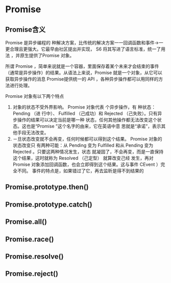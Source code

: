 # Promise
## Promise含义
Promise 是异步编程的 种解决方案，比传统的解决方案一一回调函数和事件→一更合理且更强大。它最早由社区提出并实现， S6 将其写进了语言标准，统一了用法 ，并原生提供了Promise 对象。

所谓 Promise ，简单来说就是一个容器，里面保存着某个未来才会结束的事件（通常是异步操作）的结果。从语法上来说，Promise 就是一个对象，从它可以获取异步操作的消息 Promise提供统一的 API ，各种异步操作都可以用同样的方法进行处理。

Promise 对象有以下两个特点
1. 对象的状态不受外界影响。 Promise 对象代表 个异步操作，有 种状态： Pending （进
行中）、 Fulfilled （己成功）和 Rejected （己失败）。只有异步操作的结果可以决定当前是哪一种
状态，任何其他操作都无法改变这个状态。这也是“Promise ”这个名字的由来，它在英语中意
思就是“承诺”，表示其他手段无法改变。
2. －旦状态改变就不会再变，任何时候都可以得到这个结果。 Promise 对象的状态改变只
有两种可能：从 Pending 变为 Fulfilled 和从 Pending 变为 Rejected 。只要这两种情况发生，状态
就凝固了，不会再变，而是一直保持这个结果，这时就称为 Resolved （己定型） 就算改变己经
发生，再对 Promise 对象添加回调函数，也会立即得到这个结果。这与事件 CEvent ）完全不同。
事件的特点是，如果错过了它，再去监昕是得不到结果的


## Promise.prototype.then()

## Promise.prototype.catch()

## Promise.all()

## Promise.race()

## Promise.resolve()

## Promise.reject()